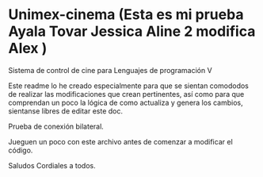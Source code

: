 # Unimex-cinema (Esta es mi prueba Ayala Tovar Jessica Aline 2 modifica Alex ) 

Sistema de control de cine para Lenguajes de programación V

Este readme lo he creado especialmente para que se sientan comododos de realizar las
modificaciones que crean pertinentes, así como para que comprendan un poco la 
lógica de como actualiza y genera los cambios, sientanse libres de editar este doc. 

Prueba de conexión bilateral. 

Jueguen un poco con este archivo antes de comenzar a modificar el código. 

Saludos Cordiales a todos. 

